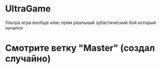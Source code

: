# UltraGame
Ультра игра вообще клас прям реальный зубастический бой который начался

# Смотрите ветку "Master" (создал случайно)
